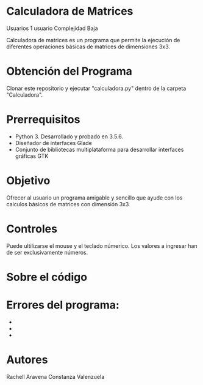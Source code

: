 # Calculadora de Matrices
Usuarios	1 usuario
Complejidad	Baja

Calculadora de matrices es un programa que permite la ejecución de diferentes operaciones básicas de matrices de dimensiones 3x3. 

# Obtención del Programa
Clonar este repositorio y ejecutar "calculadora.py" dentro de la carpeta "Calculadora".

# Prerrequisitos
- Python 3. Desarrollado y probado en 3.5.6.
- Diseñador de interfaces Glade
- Conjunto de bibliotecas multiplataforma para desarrollar interfaces gráficas GTK

# Objetivo
Ofrecer al usuario un programa amigable y sencillo que ayude con los calculos básicos de matrices con dimensión 3x3

# Controles
Puede ultilizarse el mouse y el teclado númerico.
Los valores a ingresar han de ser exclusivamente números.

# Sobre el código


# Errores del programa:
- 
- 
- 

# Autores
Rachell Aravena
Constanza Valenzuela
